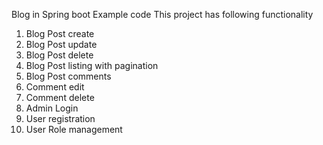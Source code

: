 Blog in Spring boot Example code
This project has following functionality

1. Blog Post create
2. Blog Post update
3. Blog Post delete
4. Blog Post listing with pagination
5. Blog Post comments
6. Comment edit
7. Comment delete
8. Admin Login
9. User registration
10. User Role management